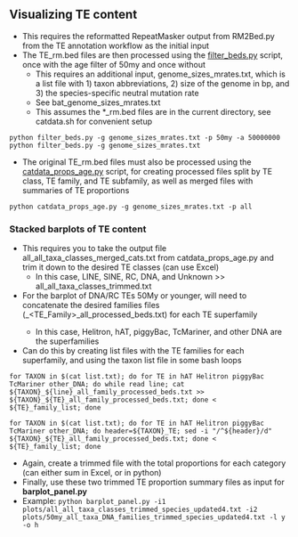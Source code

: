 ## Visualizing TE content
  * This requires the reformatted RepeatMasker output from RM2Bed.py from the TE annotation workflow as the initial input
  * The TE_rm.bed files are then processed using the [filter_beds.py](https://github.com/davidaray/bioinfo_tools/blob/master/filter_beds.py) script, once with the age filter of 50my and once without
    * This requires an additional input, genome_sizes_mrates.txt, which is a list file with 1) taxon abbreviations, 2) size of the genome in bp, and 3) the species-specific neutral mutation rate
    * See bat_genome_sizes_mrates.txt
    * This assumes the \*\_rm.bed files are in the current directory, see catdata.sh for convenient setup
  ```
  python filter_beds.py -g genome_sizes_mrates.txt -p 50my -a 50000000
  python filter_beds.py -g genome_sizes_mrates.txt
  ```
  
  * The original TE_rm.bed files must also be processed using the [catdata_props_age.py](https://github.com/davidaray/bioinfo_tools/blob/master/catdata_props_age.py) script, for creating processed files split by TE class, TE family, and TE subfamily, as well as merged files with summaries of TE proportions
  ```
  python catdata_props_age.py -g genome_sizes_mrates.txt -p all
  ```

### Stacked barplots of TE content
  * This requires you to take the output file all_all_taxa_classes_merged_cats.txt from catdata_props_age.py and trim it down to the desired TE classes (can use Excel)
    * In this case, LINE, SINE, RC, DNA, and Unknown >> all_all_taxa_classes_trimmed.txt
  * For the barplot of DNA/RC TEs 50My or younger, will need to concatenate the desired families files (<TAXON>_<TE_Family>_all_processed_beds.txt) for each TE superfamily
    * In this case, Helitron, hAT, piggyBac, TcMariner, and other DNA are the superfamilies
  * Can do this by creating list files with the TE families for each superfamily, and using the taxon list file in some bash loops
  ```
  for TAXON in $(cat list.txt); do for TE in hAT Helitron piggyBac TcMariner other_DNA; do while read line; cat ${TAXON}_${line}_all_family_processed_beds.txt >> ${TAXON}_${TE}_all_family_processed_beds.txt; done < ${TE}_family_list; done

for TAXON in $(cat list.txt); do for TE in hAT Helitron piggyBac TcMariner other_DNA; do header=${TAXON}_TE; sed -i "/^${header}/d" ${TAXON}_${TE}_all_family_processed_beds.txt; done < ${TE}_family_list; done
  ```
  * Again, create a trimmed file with the total proportions for each category (can either sum in Excel, or in python)
  * Finally, use these two trimmed TE proportion summary files as input for **barplot_panel.py**
  * Example:
     ``` python barplot_panel.py -i1 plots/all_all_taxa_classes_trimmed_species_updated4.txt -i2 plots/50my_all_taxa_DNA_families_trimmed_species_updated4.txt -l y -o h ```
